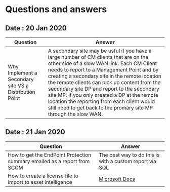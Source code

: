 # Questions and answers

## Date : 20 Jan 2020

Question  | Answer
---|---
Why Implement a Secondary site VS a Distribution Point | A secondary site may be usful if you have a large number of CM clients that are on the other side of a slow WAN link. Each CM Client needs to report to a Management Point and by creating a secondary site in the remote location the remote clients can pick up content from the secondary site DP and report to the secondary site MP. If you only created a DP at the remote location the reporting from each client would still need to get back to the promary site MP through the slow WAN. 

## Date : 21 Jan 2020

Question  | Answer
---|---
How to get the EndPoint Protection summary emailed as a report from SCCM | The best way to do this is with a custom report via SQL
How to create a license file to import to asset intelligence | [Microsoft Docs](https://docs.microsoft.com/en-us/configmgr/core/clients/manage/asset-intelligence/configuring-asset-intelligence) 

